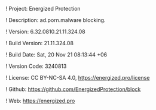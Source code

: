 ! Project: Energized Protection

! Description: ad.porn.malware blocking.

! Version: 6.32.0810.21.11.324.08

! Build Version: 21.11.324.08

! Build Date: Sat, 20 Nov 21 08:13:44 +06

! Version Code: 3240813

! License: CC BY-NC-SA 4.0, https://energized.pro/license

! Github: https://github.com/EnergizedProtection/block

! Web: https://energized.pro
